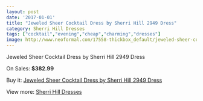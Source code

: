 ```yaml
---
layout: post
date: '2017-01-01'
title: "Jeweled Sheer Cocktail Dress by Sherri Hill 2949 Dress"
category: Sherri Hill Dresses
tags: ["cocktail","evening","cheap","charming","dresses"]
image: http://www.neoformal.com/17558-thickbox_default/jeweled-sheer-cocktail-dress-by-sherri-hill-2949-dress.jpg
---
```

Jeweled Sheer Cocktail Dress by Sherri Hill 2949 Dress

On Sales: **$382.99**
<a href="https://www.neoformal.com/en/sherri-hill-dresses-2014/5730-jeweled-sheer-cocktail-dress-by-sherri-hill-2949-dress.html"><amp-img layout="responsive" width="600" height="600" src="//www.neoformal.com/17558-thickbox_default/jeweled-sheer-cocktail-dress-by-sherri-hill-2949-dress.jpg" alt="Jeweled Sheer Cocktail Dress by Sherri Hill 2949 Dress 0" /></a>
<a href="https://www.neoformal.com/en/sherri-hill-dresses-2014/5730-jeweled-sheer-cocktail-dress-by-sherri-hill-2949-dress.html"><amp-img layout="responsive" width="600" height="600" src="//www.neoformal.com/17559-thickbox_default/jeweled-sheer-cocktail-dress-by-sherri-hill-2949-dress.jpg" alt="Jeweled Sheer Cocktail Dress by Sherri Hill 2949 Dress 1" /></a>
<a href="https://www.neoformal.com/en/sherri-hill-dresses-2014/5730-jeweled-sheer-cocktail-dress-by-sherri-hill-2949-dress.html"><amp-img layout="responsive" width="600" height="600" src="//www.neoformal.com/17560-thickbox_default/jeweled-sheer-cocktail-dress-by-sherri-hill-2949-dress.jpg" alt="Jeweled Sheer Cocktail Dress by Sherri Hill 2949 Dress 2" /></a>

Buy it: [Jeweled Sheer Cocktail Dress by Sherri Hill 2949 Dress](https://www.neoformal.com/en/sherri-hill-dresses-2014/5730-jeweled-sheer-cocktail-dress-by-sherri-hill-2949-dress.html "Jeweled Sheer Cocktail Dress by Sherri Hill 2949 Dress")

View more: [Sherri Hill Dresses](https://www.neoformal.com/en/73-sherri-hill-dresses-2014 "Sherri Hill Dresses")